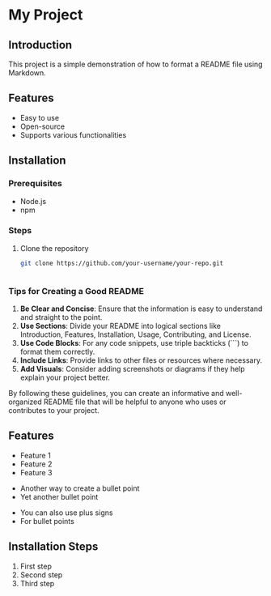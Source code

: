 # My Project

## Introduction
This project is a simple demonstration of how to format a README file using Markdown.

## Features
- Easy to use
- Open-source
- Supports various functionalities

## Installation

### Prerequisites
- Node.js
- npm

### Steps
1. Clone the repository
   ```bash
   git clone https://github.com/your-username/your-repo.git
   


### Tips for Creating a Good README

1. **Be Clear and Concise**: Ensure that the information is easy to understand and straight to the point.
2. **Use Sections**: Divide your README into logical sections like Introduction, Features, Installation, Usage, Contributing, and License.
3. **Use Code Blocks**: For any code snippets, use triple backticks (```) to format them correctly.
4. **Include Links**: Provide links to other files or resources where necessary.
5. **Add Visuals**: Consider adding screenshots or diagrams if they help explain your project better.

By following these guidelines, you can create an informative and well-organized README file that will be helpful to anyone who uses or contributes to your project.


## Features

- Feature 1
- Feature 2
- Feature 3

* Another way to create a bullet point
* Yet another bullet point

+ You can also use plus signs
+ For bullet points

## Installation Steps

1. First step
2. Second step
3. Third step
